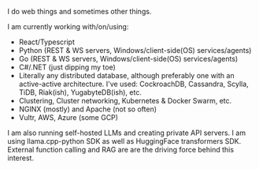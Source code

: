 I do web things and sometimes other things.

I am currently working with/on/using:
- React/Typescript
- Python (REST & WS servers, Windows/client-side(OS) services/agents)
- Go (REST & WS servers, Windows/client-side(OS) services/agents)
- C#/.NET (just dipping my toe)
- Literally any distributed database, although preferably one with an active-active architecture. I've used: CockroachDB, Cassandra, Scylla, TiDB, Riak(ish), YugabyteDB(ish), etc.
- Clustering, Cluster networking, Kubernetes & Docker Swarm, etc.
- NGINX (mostly) and Apache (not so often)
- Vultr, AWS, Azure (some GCP)

I am also running self-hosted LLMs and creating private API servers. I am using llama.cpp-python SDK as well as HuggingFace transformers SDK. External function calling and RAG are are the driving force behind this interest.
